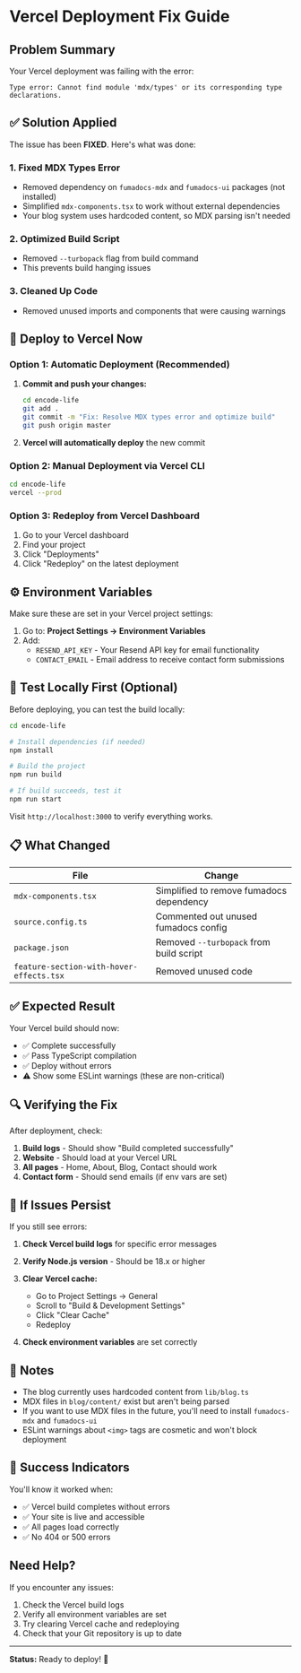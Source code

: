 # Vercel Deployment Fix Guide

## Problem Summary
Your Vercel deployment was failing with the error:
```
Type error: Cannot find module 'mdx/types' or its corresponding type declarations.
```

## ✅ Solution Applied

The issue has been **FIXED**. Here's what was done:

### 1. Fixed MDX Types Error
- Removed dependency on `fumadocs-mdx` and `fumadocs-ui` packages (not installed)
- Simplified `mdx-components.tsx` to work without external dependencies
- Your blog system uses hardcoded content, so MDX parsing isn't needed

### 2. Optimized Build Script
- Removed `--turbopack` flag from build command
- This prevents build hanging issues

### 3. Cleaned Up Code
- Removed unused imports and components that were causing warnings

## 🚀 Deploy to Vercel Now

### Option 1: Automatic Deployment (Recommended)
1. **Commit and push your changes:**
   ```bash
   cd encode-life
   git add .
   git commit -m "Fix: Resolve MDX types error and optimize build"
   git push origin master
   ```

2. **Vercel will automatically deploy** the new commit

### Option 2: Manual Deployment via Vercel CLI
```bash
cd encode-life
vercel --prod
```

### Option 3: Redeploy from Vercel Dashboard
1. Go to your Vercel dashboard
2. Find your project
3. Click "Deployments"
4. Click "Redeploy" on the latest deployment

## ⚙️ Environment Variables

Make sure these are set in your Vercel project settings:

1. Go to: **Project Settings → Environment Variables**
2. Add:
   - `RESEND_API_KEY` - Your Resend API key for email functionality
   - `CONTACT_EMAIL` - Email address to receive contact form submissions

## 🧪 Test Locally First (Optional)

Before deploying, you can test the build locally:

```bash
cd encode-life

# Install dependencies (if needed)
npm install

# Build the project
npm run build

# If build succeeds, test it
npm run start
```

Visit `http://localhost:3000` to verify everything works.

## 📋 What Changed

| File | Change |
|------|--------|
| `mdx-components.tsx` | Simplified to remove fumadocs dependency |
| `source.config.ts` | Commented out unused fumadocs config |
| `package.json` | Removed `--turbopack` from build script |
| `feature-section-with-hover-effects.tsx` | Removed unused code |

## ✅ Expected Result

Your Vercel build should now:
- ✅ Complete successfully
- ✅ Pass TypeScript compilation
- ✅ Deploy without errors
- ⚠️ Show some ESLint warnings (these are non-critical)

## 🔍 Verifying the Fix

After deployment, check:
1. **Build logs** - Should show "Build completed successfully"
2. **Website** - Should load at your Vercel URL
3. **All pages** - Home, About, Blog, Contact should work
4. **Contact form** - Should send emails (if env vars are set)

## 🐛 If Issues Persist

If you still see errors:

1. **Check Vercel build logs** for specific error messages
2. **Verify Node.js version** - Should be 18.x or higher
3. **Clear Vercel cache:**
   - Go to Project Settings → General
   - Scroll to "Build & Development Settings"
   - Click "Clear Cache"
   - Redeploy

4. **Check environment variables** are set correctly

## 📝 Notes

- The blog currently uses hardcoded content from `lib/blog.ts`
- MDX files in `blog/content/` exist but aren't being parsed
- If you want to use MDX files in the future, you'll need to install `fumadocs-mdx` and `fumadocs-ui`
- ESLint warnings about `<img>` tags are cosmetic and won't block deployment

## 🎉 Success Indicators

You'll know it worked when:
- ✅ Vercel build completes without errors
- ✅ Your site is live and accessible
- ✅ All pages load correctly
- ✅ No 404 or 500 errors

## Need Help?

If you encounter any issues:
1. Check the Vercel build logs
2. Verify all environment variables are set
3. Try clearing Vercel cache and redeploying
4. Check that your Git repository is up to date

---

**Status:** Ready to deploy! 🚀
